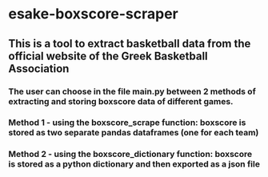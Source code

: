 # esake-boxscore-scraper

## This is a tool to extract basketball data from the official website of the Greek Basketball Association 
### The user can choose in the file main.py between 2 methods of extracting and storing boxscore data of different games.
### Method 1 - using the boxscore_scrape function: boxscore is stored as two separate pandas dataframes (one for each team)
### Method 2 - using the boxscore_dictionary function: boxscore is stored as a python dictionary and then exported as a json file
